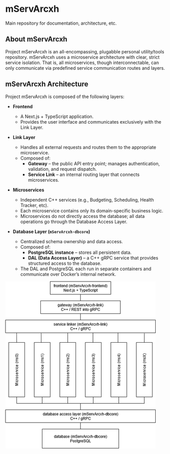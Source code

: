 # mServArcxh
Main repository for documentation, architecture, etc.

## About mServArcxh
Project mServArcxh is an all-encompassing, plugabble personal utility/tools repository. mServArcxh uses a microservice architecture with clear, strict service isolation. That is, all microservices, though interconnectable, can only communicate via predefined service communication routes and layers.

## mServArcxh Architecture

Project mServArcxh is composed of the following layers:

- **Frontend**  
  - A Next.js + TypeScript application.  
  - Provides the user interface and communicates exclusively with the Link Layer.

- **Link Layer**  
  - Handles all external requests and routes them to the appropriate microservice.  
  - Composed of:
    - **Gateway** – the public API entry point; manages authentication, validation, and request dispatch.
    - **Service Link** – an internal routing layer that connects microservices.

- **Microservices**  
  - Independent C++ services (e.g., Budgeting, Scheduling, Health Tracker, etc).
  - Each microservice contains only its domain-specific business logic.
  - Microservices do not directly access the database; all data operations go through the Database Access Layer.

- **Database Layer (`mServArcxh-dbcore`)**  
  - Centralized schema ownership and data access.
  - Composed of:
    - **PostgreSQL instance** – stores all persistent data.
    - **DAL (Data Access Layer)** – a C++ gRPC service that provides structured access to the database.
  - The DAL and PostgreSQL each run in separate containers and communicate over Docker’s internal network.

![mServArcxh architecture diagram](assets/mServArcxh-architecture.png)
